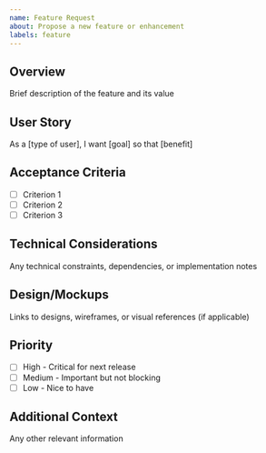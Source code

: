 ```yaml
---
name: Feature Request
about: Propose a new feature or enhancement
labels: feature
---
```


## Overview
Brief description of the feature and its value

## User Story
As a [type of user], I want [goal] so that [benefit]

## Acceptance Criteria
- [ ] Criterion 1
- [ ] Criterion 2
- [ ] Criterion 3

## Technical Considerations
Any technical constraints, dependencies, or implementation notes

## Design/Mockups
Links to designs, wireframes, or visual references (if applicable)

## Priority
- [ ] High - Critical for next release
- [ ] Medium - Important but not blocking
- [ ] Low - Nice to have

## Additional Context
Any other relevant information